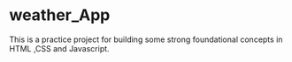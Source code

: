 # weather_App
This is a practice project for building some strong foundational concepts in HTML ,CSS and Javascript.

